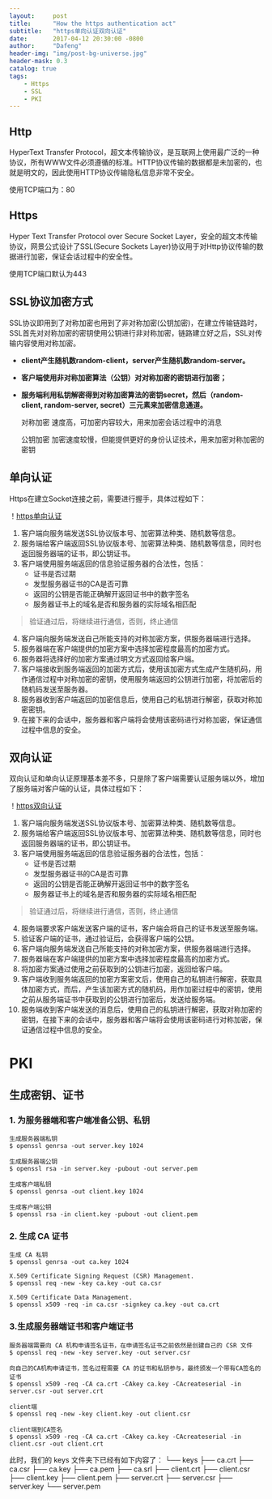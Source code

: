 ```yaml
---
layout:     post
title:      "How the https authentication act"
subtitle:   "https单向认证双向认证"
date:       2017-04-12 20:30:00 -0800
author:     "Dafeng"
header-img: "img/post-bg-universe.jpg"
header-mask: 0.3
catalog: true
tags:
    - Https
    - SSL
    - PKI
---
```


## Http

HyperText Transfer Protocol，超文本传输协议，是互联网上使用最广泛的一种协议，所有WWW文件必须遵循的标准。HTTP协议传输的数据都是未加密的，也就是明文的，因此使用HTTP协议传输隐私信息非常不安全。

使用TCP端口为：80


## Https

Hyper Text Transfer Protocol over Secure Socket Layer，安全的超文本传输协议，网景公式设计了SSL(Secure Sockets Layer)协议用于对Http协议传输的数据进行加密，保证会话过程中的安全性。

使用TCP端口默认为443


## SSL协议加密方式

SSL协议即用到了对称加密也用到了非对称加密(公钥加密)，在建立传输链路时，SSL首先对对称加密的密钥使用公钥进行非对称加密，链路建立好之后，SSL对传输内容使用对称加密。
* **client产生随机数random-client，server产生随机数random-server。**
* **客户端使用非对称加密算法（公钥）对对称加密的密钥进行加密；**
* **服务端利用私钥解密得到对称加密算法的密钥secret，然后（random-client, random-server, secret）三元素来加密信息通道。**


    对称加密
    速度高，可加密内容较大，用来加密会话过程中的消息

    公钥加密
    加密速度较慢，但能提供更好的身份认证技术，用来加密对称加密的密钥

## 单向认证

Https在建立Socket连接之前，需要进行握手，具体过程如下：

！[https单向认证](/img/https_authentication/single.jpeg)

1. 客户端向服务端发送SSL协议版本号、加密算法种类、随机数等信息。
2. 服务端给客户端返回SSL协议版本号、加密算法种类、随机数等信息，同时也返回服务器端的证书，即公钥证书。
3. 客户端使用服务端返回的信息验证服务器的合法性，包括：
    * 证书是否过期
    * 发型服务器证书的CA是否可靠
    * 返回的公钥是否能正确解开返回证书中的数字签名
    * 服务器证书上的域名是否和服务器的实际域名相匹配
> 验证通过后，将继续进行通信，否则，终止通信

4.  客户端向服务端发送自己所能支持的对称加密方案，供服务器端进行选择。
5. 服务器端在客户端提供的加密方案中选择加密程度最高的加密方式。
6. 服务器将选择好的加密方案通过明文方式返回给客户端。
7. 客户端接收到服务端返回的加密方式后，使用该加密方式生成产生随机码，用作通信过程中对称加密的密钥，使用服务端返回的公钥进行加密，将加密后的随机码发送至服务器。
8. 服务器收到客户端返回的加密信息后，使用自己的私钥进行解密，获取对称加密密钥。
9. 在接下来的会话中，服务器和客户端将会使用该密码进行对称加密，保证通信过程中信息的安全。


## 双向认证

双向认证和单向认证原理基本差不多，只是除了客户端需要认证服务端以外，增加了服务端对客户端的认证，具体过程如下：

！[https双向认证](/img/https_authentication/double.jpeg)

1. 客户端向服务端发送SSL协议版本号、加密算法种类、随机数等信息。
2. 服务端给客户端返回SSL协议版本号、加密算法种类、随机数等信息，同时也返回服务器端的证书，即公钥证书。
3. 客户端使用服务端返回的信息验证服务器的合法性，包括：
    * 证书是否过期
    * 发型服务器证书的CA是否可靠
    * 返回的公钥是否能正确解开返回证书中的数字签名
    * 服务器证书上的域名是否和服务器的实际域名相匹配
> 验证通过后，将继续进行通信，否则，终止通信

4. 服务端要求客户端发送客户端的证书，客户端会将自己的证书发送至服务端。
5. 验证客户端的证书，通过验证后，会获得客户端的公钥。
6. 客户端向服务端发送自己所能支持的对称加密方案，供服务器端进行选择。
7. 服务器端在客户端提供的加密方案中选择加密程度最高的加密方式。
8. 将加密方案通过使用之前获取到的公钥进行加密，返回给客户端。
9. 客户端收到服务端返回的加密方案密文后，使用自己的私钥进行解密，获取具体加密方式，而后，产生该加密方式的随机码，用作加密过程中的密钥，使用之前从服务端证书中获取到的公钥进行加密后，发送给服务端。
10. 服务端收到客户端发送的消息后，使用自己的私钥进行解密，获取对称加密的密钥，在接下来的会话中，服务器和客户端将会使用该密码进行对称加密，保证通信过程中信息的安全。



# PKI

## 生成密钥、证书

### 1. 为服务器端和客户端准备公钥、私钥
    生成服务器端私钥
    $ openssl genrsa -out server.key 1024

    生成服务器端公钥
    $ openssl rsa -in server.key -pubout -out server.pem

    生成客户端私钥
    $ openssl genrsa -out client.key 1024

    生成客户端公钥
    $ openssl rsa -in client.key -pubout -out client.pem

### 2. 生成 CA 证书
    生成 CA 私钥
    $ openssl genrsa -out ca.key 1024

    X.509 Certificate Signing Request (CSR) Management.
    $ openssl req -new -key ca.key -out ca.csr

    X.509 Certificate Data Management.
    $ openssl x509 -req -in ca.csr -signkey ca.key -out ca.crt


### 3.生成服务器端证书和客户端证书
    服务器端需要向 CA 机构申请签名证书，在申请签名证书之前依然是创建自己的 CSR 文件
    $ openssl req -new -key server.key -out server.csr

    向自己的CA机构申请证书，签名过程需要 CA 的证书和私钥参与，最终颁发一个带有CA签名的证书
    $ openssl x509 -req -CA ca.crt -CAkey ca.key -CAcreateserial -in server.csr -out server.crt

    client端
    $ openssl req -new -key client.key -out client.csr

    client端到CA签名
    $ openssl x509 -req -CA ca.crt -CAkey ca.key -CAcreateserial -in client.csr -out client.crt

此时，我们的 keys 文件夹下已经有如下内容了：
└── keys
├── ca.crt
├── ca.csr
├── ca.key
├── ca.pem
├── ca.srl
├── client.crt
├── client.csr
├── client.key
├── client.pem
├── server.crt
├── server.csr
├── server.key
└── server.pem
